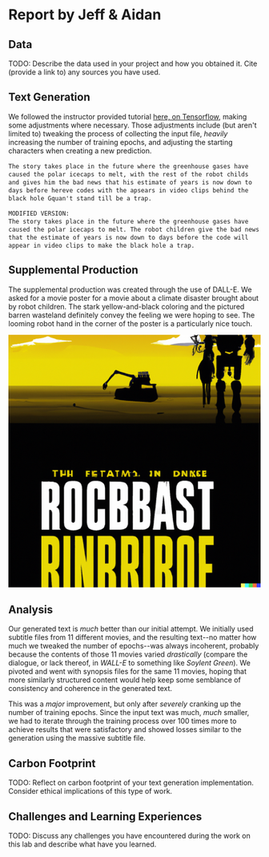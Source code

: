 # Report by Jeff & Aidan

## Data

TODO: Describe the data used in your project and how you obtained it. Cite (provide a link to) any sources you have used.

## Text Generation

We followed the instructor provided tutorial [here, on Tensorflow](https://www.tensorflow.org/text/tutorials/text_generation#build_the_model), making some adjustments where necessary. Those adjustments include (but aren't limited to) tweaking the process of collecting the input file, *heavily* increasing the number of training epochs, and adjusting the starting characters when creating a new prediction.

```
The story takes place in the future where the greenhouse gases have caused the polar icecaps to melt, with the rest of the robot childs and gives him the bad news that his estimate of years is now down to days before hereve codes with the apsears in video clips behind the black hole Gquan't stand till be a trap.
```

```
MODIFIED VERSION:
The story takes place in the future where the greenhouse gases have caused the polar icecaps to melt. The robot children give the bad news that the estimate of years is now down to days before the code will appear in video clips to make the black hole a trap.
```

## Supplemental Production

The supplemental production was created through the use of DALL-E. We asked for a movie poster for a movie about a climate disaster brought about by robot children. The stark yellow-and-black coloring and the pictured barren wasteland definitely convey the feeling we were hoping to see. The looming robot hand in the corner of the poster is a particularly nice touch.

![Movie Poster](movie-poster.png "Movie Poster")


## Analysis

Our generated text is *much* better than our initial attempt. We initially used subtitle files from 11 different movies, and the resulting text--no matter how much we tweaked the number of epochs--was always incoherent, probably because the contents of those 11 movies varied *drastically* (compare the dialogue, or lack thereof, in *WALL-E* to something like *Soylent Green*). We pivoted and went with synopsis files for the same 11 movies, hoping that more similarly structured content would help keep some semblance of consistency and coherence in the generated text.

This was a *major* improvement, but only after *severely* cranking up the number of training epochs. Since the input text was much, *much* smaller, we had to iterate through the training process over 100 times more to achieve results that were satisfactory and showed losses similar to the generation using the massive subtitle file.

## Carbon Footprint

TODO: Reflect on carbon footprint of your text generation implementation. Consider ethical implications of this type of work.

## Challenges and Learning Experiences

TODO: Discuss any challenges you have encountered during the work on this lab and describe what have you learned.

